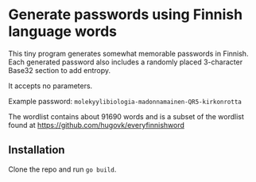 # Generate passwords using Finnish language words

This tiny program generates somewhat memorable passwords in Finnish.
Each generated password also includes a randomly placed 3-character Base32 section to add entropy.

It accepts no parameters.

Example password: `molekyylibiologia-madonnamainen-QR5-kirkonrotta`

The wordlist contains about 91690 words and is a subset of the wordlist found at https://github.com/hugovk/everyfinnishword

## Installation
Clone the repo and run `go build`.
